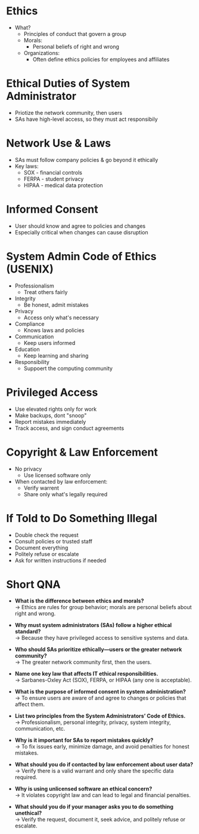 # Ethics
- What?
	- Principles of conduct that govern a group
	- Morals:
		- Personal beliefs of right and wrong
	- Organizations:
		- Often define ethics policies for employees and affiliates

# Ethical Duties of System Administrator
- Priotize the network community, then users
- SAs have high-level access, so they must act responsibily

# Network Use & Laws
- SAs must follow company policies & go beyond it ethically
- Key laws:
	- SOX - financial controls
	- FERPA - student privacy
	- HIPAA - medical data protection

# Informed Consent
- User should know and agree to policies and changes
- Especially critical when changes can cause disruption

# System Admin Code of Ethics (USENIX)
- Professionalism
	- Treat others fairly
- Integrity
	- Be honest, admit mistakes
- Privacy
	- Access only what's necessary
- Compliance
	- Knows laws and policies
- Communication
	- Keep users informed
- Education
	- Keep learning and sharing
- Responsibility
	- Suppoert the computing community

# Privileged Access
- Use elevated rights only for work
- Make backups, dont "snoop"
- Report mistakes immediately
- Track access, and sign conduct agreements

# Copyright & Law Enforcement
- No privacy
	- Use licensed software only
- When contacted by law enforcement:
	- Verify warrent
	- Share only what's legally required

# If Told to Do Something Illegal
- Double check the request
- Consult policies or trusted staff
- Document everything
- Politely refuse or escalate
- Ask for written instructions if needed

# Short QNA
- **What is the difference between ethics and morals?**  
    → Ethics are rules for group behavior; morals are personal beliefs about right and wrong.
    
- **Why must system administrators (SAs) follow a higher ethical standard?**  
    → Because they have privileged access to sensitive systems and data.
    
- **Who should SAs prioritize ethically—users or the greater network community?**  
    → The greater network community first, then the users.
    
- **Name one key law that affects IT ethical responsibilities.**  
    → Sarbanes-Oxley Act (SOX), FERPA, or HIPAA (any one is acceptable).
    
- **What is the purpose of informed consent in system administration?**  
    → To ensure users are aware of and agree to changes or policies that affect them.
    
- **List two principles from the System Administrators’ Code of Ethics.**  
    → Professionalism, personal integrity, privacy, system integrity, communication, etc.
    
- **Why is it important for SAs to report mistakes quickly?**  
    → To fix issues early, minimize damage, and avoid penalties for honest mistakes.
    
- **What should you do if contacted by law enforcement about user data?**  
    → Verify there is a valid warrant and only share the specific data required.
    
- **Why is using unlicensed software an ethical concern?**  
    → It violates copyright law and can lead to legal and financial penalties.
    
- **What should you do if your manager asks you to do something unethical?**  
    → Verify the request, document it, seek advice, and politely refuse or escalate.